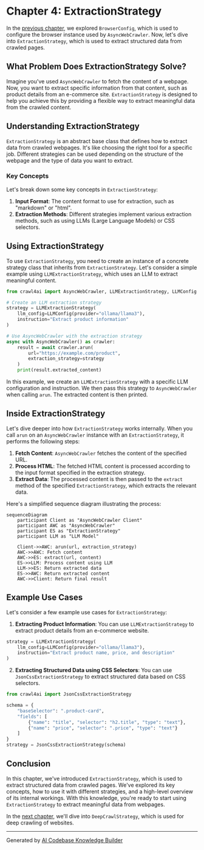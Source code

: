 # Chapter 4: ExtractionStrategy

In the [previous chapter](03_browserconfig.md), we explored `BrowserConfig`, which is used to configure the browser instance used by `AsyncWebCrawler`. Now, let's dive into `ExtractionStrategy`, which is used to extract structured data from crawled pages.

## What Problem Does ExtractionStrategy Solve?

Imagine you've used `AsyncWebCrawler` to fetch the content of a webpage. Now, you want to extract specific information from that content, such as product details from an e-commerce site. `ExtractionStrategy` is designed to help you achieve this by providing a flexible way to extract meaningful data from the crawled content.

## Understanding ExtractionStrategy

`ExtractionStrategy` is an abstract base class that defines how to extract data from crawled webpages. It's like choosing the right tool for a specific job. Different strategies can be used depending on the structure of the webpage and the type of data you want to extract.

### Key Concepts

Let's break down some key concepts in `ExtractionStrategy`:

1. **Input Format**: The content format to use for extraction, such as "markdown" or "html".
2. **Extraction Methods**: Different strategies implement various extraction methods, such as using LLMs (Large Language Models) or CSS selectors.

## Using ExtractionStrategy

To use `ExtractionStrategy`, you need to create an instance of a concrete strategy class that inherits from `ExtractionStrategy`. Let's consider a simple example using `LLMExtractionStrategy`, which uses an LLM to extract meaningful content.

```python
from crawl4ai import AsyncWebCrawler, LLMExtractionStrategy, LLMConfig

# Create an LLM extraction strategy
strategy = LLMExtractionStrategy(
    llm_config=LLMConfig(provider="ollama/llama3"),
    instruction="Extract product information"
)

# Use AsyncWebCrawler with the extraction strategy
async with AsyncWebCrawler() as crawler:
    result = await crawler.arun(
        url="https://example.com/product",
        extraction_strategy=strategy
    )
    print(result.extracted_content)
```

In this example, we create an `LLMExtractionStrategy` with a specific LLM configuration and instruction. We then pass this strategy to `AsyncWebCrawler` when calling `arun`. The extracted content is then printed.

## Inside ExtractionStrategy

Let's dive deeper into how `ExtractionStrategy` works internally. When you call `arun` on an `AsyncWebCrawler` instance with an `ExtractionStrategy`, it performs the following steps:

1. **Fetch Content**: `AsyncWebCrawler` fetches the content of the specified URL.
2. **Process HTML**: The fetched HTML content is processed according to the input format specified in the extraction strategy.
3. **Extract Data**: The processed content is then passed to the `extract` method of the specified `ExtractionStrategy`, which extracts the relevant data.

Here's a simplified sequence diagram illustrating the process:

```mermaid
sequenceDiagram
    participant Client as "AsyncWebCrawler Client"
    participant AWC as "AsyncWebCrawler"
    participant ES as "ExtractionStrategy"
    participant LLM as "LLM Model"

    Client->>AWC: arun(url, extraction_strategy)
    AWC->>AWC: Fetch content
    AWC->>ES: extract(url, content)
    ES->>LLM: Process content using LLM
    LLM->>ES: Return extracted data
    ES->>AWC: Return extracted content
    AWC->>Client: Return final result
```

## Example Use Cases

Let's consider a few example use cases for `ExtractionStrategy`:

1. **Extracting Product Information**: You can use `LLMExtractionStrategy` to extract product details from an e-commerce website.
```python
strategy = LLMExtractionStrategy(
    llm_config=LLMConfig(provider="ollama/llama3"),
    instruction="Extract product name, price, and description"
)
```

2. **Extracting Structured Data using CSS Selectors**: You can use `JsonCssExtractionStrategy` to extract structured data based on CSS selectors.
```python
from crawl4ai import JsonCssExtractionStrategy

schema = {
    "baseSelector": ".product-card",
    "fields": [
        {"name": "title", "selector": "h2.title", "type": "text"},
        {"name": "price", "selector": ".price", "type": "text"}
    ]
}
strategy = JsonCssExtractionStrategy(schema)
```

## Conclusion

In this chapter, we've introduced `ExtractionStrategy`, which is used to extract structured data from crawled pages. We've explored its key concepts, how to use it with different strategies, and a high-level overview of its internal workings. With this knowledge, you're ready to start using `ExtractionStrategy` to extract meaningful data from webpages.

In the [next chapter](05_deepcrawlstrategy.md), we'll dive into `DeepCrawlStrategy`, which is used for deep crawling of websites.

---

Generated by [AI Codebase Knowledge Builder](https://github.com/The-Pocket/Tutorial-Codebase-Knowledge)